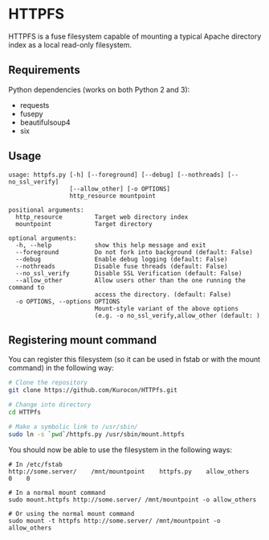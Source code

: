HTTPFS
===

HTTPFS is a fuse filesystem capable of mounting a typical Apache directory index as a local read-only filesystem.

Requirements
---
Python dependencies (works on both Python 2 and 3):
- requests
- fusepy
- beautifulsoup4
- six

Usage
---
```
usage: httpfs.py [-h] [--foreground] [--debug] [--nothreads] [--no_ssl_verify]
                 [--allow_other] [-o OPTIONS]
                 http_resource mountpoint

positional arguments:
  http_resource         Target web directory index
  mountpoint            Target directory

optional arguments:
  -h, --help            show this help message and exit
  --foreground          Do not fork into background (default: False)
  --debug               Enable debug logging (default: False)
  --nothreads           Disable fuse threads (default: False)
  --no_ssl_verify       Disable SSL Verification (default: False)
  --allow_other         Allow users other than the one running the command to
                        access the directory. (default: False)
  -o OPTIONS, --options OPTIONS
                        Mount-style variant of the above options
                        (e.g. -o no_ssl_verify,allow_other (default: )
```

Registering mount command
---
You can register this filesystem (so it can be used in fstab or with the mount command) in the following way:
```bash
# Clone the repository
git clone https://github.com/Kurocon/HTTPfs.git

# Change into directory 
cd HTTPfs

# Make a symbolic link to /usr/sbin/
sudo ln -s `pwd`/httpfs.py /usr/sbin/mount.httpfs
```

You should now be able to use the filesystem in the following ways:
```
# In /etc/fstab
http://some.server/    /mnt/mountpoint    httpfs.py    allow_others      0    0

# In a normal mount command
sudo mount.httpfs http://some.server/ /mnt/mountpoint -o allow_others

# Or using the normal mount command
sudo mount -t httpfs http://some.server/ /mnt/mountpoint -o allow_others
```
